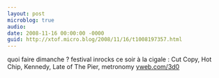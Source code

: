 ```yaml
---
layout: post
microblog: true
audio: 
date: 2008-11-16 00:00:00 -0000
guid: http://xtof.micro.blog/2008/11/16/t1008197357.html
---
```

quoi faire dimanche ? festival inrocks ce soir à la cigale : Cut Copy, Hot Chip, Kennedy, Late of The Pier, metronomy [yweb.com/3d0](http://yweb.com/3d0)
